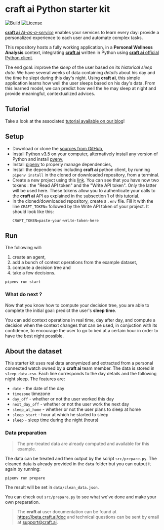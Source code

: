 # **craft ai** Python starter kit #

[![Build](https://img.shields.io/travis/craft-ai/craft-ai-starterkit-python/master.svg?style=flat-square)](https://travis-ci.org/craft-ai/craft-ai-starterkit-python) [![License](https://img.shields.io/badge/license-BSD--3--Clause-42358A.svg?style=flat-square)](LICENSE)

[**craft ai** _AI-as-a-service_](http://craft.ai) enables your services to learn every day: provide a personalized experience to each user and automate complex tasks.

This repository hosts a fully working application, in a **Personal Wellness Analysis** context, integrating [**craft ai**](http://craft.ai) written in Python using [**craft ai** official Python client](https://pypi.python.org/pypi?:action=display&name=craft-ai).

The end goal: improve the _sleep_ of the user based on its _historical sleep data_. We have several weeks of data containing _details_ about his day and the time he slept during this day's night. Using **craft ai**, this simple application learns how well the user sleeps based on his day's data. From this learned model, we can predict how well the he may sleep at night and provide meaningful, contextualized advices.

## Tutorial ##

Take a look at the associated [tutorial available on our blog](http://www.craft.ai/blog/)!

## Setup ##

- Download or clone the [sources from GitHub](https://github.com/craft-ai/craft-ai-starterkit-python),
- Install [Python v3.5](https://www.python.org/downloads/) on your computer, alternatively install any version of Python and install [pyenv](https://github.com/pyenv/pyenv#installation),
- Install [pipenv](https://docs.pipenv.org/#install-pipenv-today) to properly manage dependencies,
- Install the dependencies including **craft ai** python client, by running `pipenv install` in the cloned or downloaded repository, from a terminal.
- Create a new project using this [link](https://beta.craft.ai/inspector). You can see that you have now two tokens : the "Read API token" and the "Write API token". Only the latter will be used here. These tokens allow you to authenticate your calls to the **craft ai** API as explained in the subsection 1 of this [tutorial](https://beta.craft.ai/doc/python).
- In the cloned/downloaded repository, create a `.env` file. Fill it with the line `CRAFT_TOKEN=` followed by the Write API token of your project. It should look like this:
    ```
    CRAFT_TOKEN=paste-your-write-token-here
    ```

## Run ##

The following will:

1. create an agent,
2. add a bunch of context operations from the example dataset,
3. compute a decision tree and
4. take a few decisions.

```console
pipenv run start
```

### What do next ? ###

Now that you know how to compute your decision tree, you are able to complete the initial goal: predict the user's **sleep time**.

You can add context operations in real time, day after day, and compute a decision when the context changes that can be used, in conjuction with its confidence, to encourage the user to go to bed at a certain hour in order to have the best night possible.

## About the dataset ##

This starter kit uses real data anonymized and extracted from a personal connected watch owned by a **craft ai** team member. The data is stored in `sleep_data.csv`. Each line corresponds to the day details and the following night sleep. The features are:

* `date` - the date of the day
* `timezone` timezone
* `day_off` - whether or not the user worked this day
* `next_day_off` - whether or not the user work the next day
* `sleep_at_home` - whether or not the user plans to sleep at home
* `sleep_start` - hour at which he started to sleep
* `sleep` - sleep time during the night (hours)

### Data preparation ###

> The pre-treated data are already computed and available for this example.

The data can be treated and then output by the script `src/prepare.py`. The cleaned data is already provided in the `data` folder but you can output it again by running:

```console
pipenv run prepare
```

The result will be set in `data/clean_data.json`.

You can check out `src/prepare.py` to see what we've done and make your own preparation.

> The **craft ai** user documentation can be found at <https://beta.craft.ai/doc> and technical questions can be sent by email at [support@craft.ai]('mailto:support@craft.ai').

